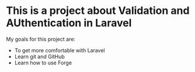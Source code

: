 # This is a project about Validation and AUthentication in Laravel

My goals for this project are:

- To get more comfortable with Laravel
- Learn git and GitHub
- Learn how to use Forge